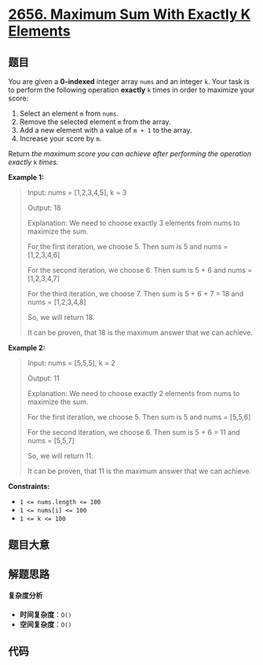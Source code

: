 # [2656. Maximum Sum With Exactly K Elements ](https://leetcode.com/problems/maximum-sum-with-exactly-k-elements/)

## 题目

You are given a **0-indexed** integer array `nums` and an integer `k`. Your
task is to perform the following operation **exactly** `k` times in order to
maximize your score:

1. Select an element `m` from `nums`.
2. Remove the selected element `m` from the array.
3. Add a new element with a value of `m + 1` to the array.
4. Increase your score by `m`.

Return _the maximum score you can achieve after performing the operation
exactly_ `k` _times._

**Example 1:**

> Input: nums = [1,2,3,4,5], k = 3
>
> Output: 18
>
> Explanation: We need to choose exactly 3 elements from nums to maximize the sum.
>
> For the first iteration, we choose 5. Then sum is 5 and nums = [1,2,3,4,6]
>
> For the second iteration, we choose 6. Then sum is 5 + 6 and nums = [1,2,3,4,7]
>
> For the third iteration, we choose 7. Then sum is 5 + 6 + 7 = 18 and nums = [1,2,3,4,8]
>
> So, we will return 18.
>
> It can be proven, that 18 is the maximum answer that we can achieve.

**Example 2:**

> Input: nums = [5,5,5], k = 2
>
> Output: 11
>
> Explanation: We need to choose exactly 2 elements from nums to maximize the sum.
>
> For the first iteration, we choose 5. Then sum is 5 and nums = [5,5,6]
>
> For the second iteration, we choose 6. Then sum is 5 + 6 = 11 and nums = [5,5,7]
>
> So, we will return 11.
>
> It can be proven, that 11 is the maximum answer that we can achieve.

**Constraints:**

- `1 <= nums.length <= 100`
- `1 <= nums[i] <= 100`
- `1 <= k <= 100`

## 题目大意

## 解题思路

#### 复杂度分析

- **时间复杂度**：`O()`
- **空间复杂度**：`O()`

## 代码

```javascript

```
